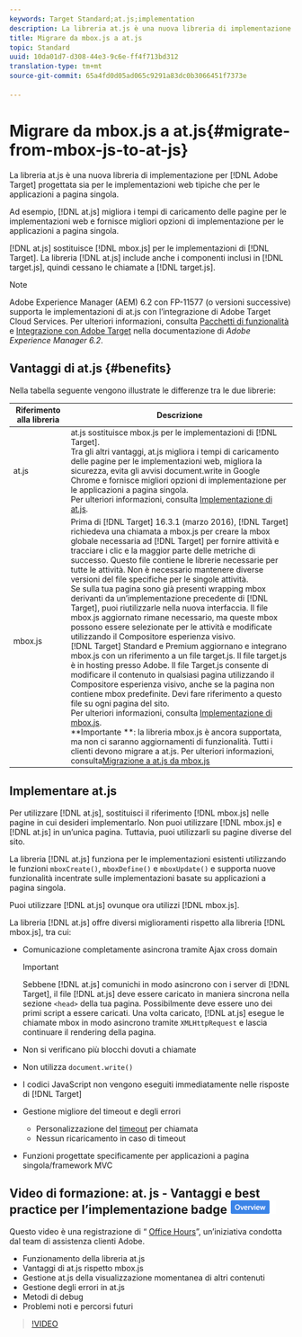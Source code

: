 ```yaml
---
keywords: Target Standard;at.js;implementation
description: La libreria at.js è una nuova libreria di implementazione per Adobe Target progettata sia per le implementazioni web tipiche che per le applicazioni a pagina singola.
title: Migrare da mbox.js a at.js
topic: Standard
uuid: 10da01d7-d308-44e3-9c6e-ff4f713bd312
translation-type: tm+mt
source-git-commit: 65a4fd0d05ad065c9291a83dc0b3066451f7373e

---
```



# Migrare da mbox.js a at.js{#migrate-from-mbox-js-to-at-js}

La libreria at.js è una nuova libreria di implementazione per [!DNL Adobe Target] progettata sia per le implementazioni web tipiche che per le applicazioni a pagina singola.

Ad esempio, [!DNL at.js] migliora i tempi di caricamento delle pagine per le implementazioni web e fornisce migliori opzioni di implementazione per le applicazioni a pagina singola.

[!DNL at.js] sostituisce [!DNL mbox.js] per le implementazioni di [!DNL Target]. La libreria [!DNL at.js] include anche i componenti inclusi in [!DNL target.js], quindi cessano le chiamate a [!DNL target.js].

>[!NOTE]
>
>Adobe Experience Manager (AEM) 6.2 con FP-11577 (o versioni successive) supporta le implementazioni di at.js con l’integrazione di Adobe Target Cloud Services. Per ulteriori informazioni, consulta [Pacchetti di funzionalità](https://docs.adobe.com/docs/en/aem/6-2/release-notes/feature-packs.html) e [Integrazione con Adobe Target](https://docs.adobe.com/docs/en/aem/6-2/administer/integration/marketing-cloud/target.html) nella documentazione di *Adobe Experience Manager 6.2*.

## Vantaggi di at.js {#benefits}

Nella tabella seguente vengono illustrate le differenze tra le due librerie:

| Riferimento alla libreria | Descrizione |
|--- |--- |
| at.js | at.js sostituisce mbox.js per le implementazioni di [!DNL Target].<br>Tra gli altri vantaggi, at.js migliora i tempi di caricamento delle pagine per le implementazioni web, migliora la sicurezza, evita gli avvisi document.write in Google Chrome e fornisce migliori opzioni di implementazione per le applicazioni a pagina singola.<br>Per ulteriori informazioni, consulta [Implementazione di at.js](/help/c-implementing-target/c-implementing-target-for-client-side-web/t-mbox-download/c-target-atjs-implementation/target-atjs-implementation.md). |
| mbox.js | Prima di [!DNL Target] 16.3.1 (marzo 2016), [!DNL Target] richiedeva una chiamata a mbox.js per creare la mbox globale necessaria ad [!DNL Target] per fornire attività e tracciare i clic e la maggior parte delle metriche di successo. Questo file contiene le librerie necessarie per tutte le attività. Non è necessario mantenere diverse versioni del file specifiche per le singole attività.<br>Se sulla tua pagina sono già presenti wrapping mbox derivanti da un’implementazione precedente di [!DNL Target], puoi riutilizzarle nella nuova interfaccia. Il file mbox.js aggiornato rimane necessario, ma queste mbox possono essere selezionate per le attività e modificate utilizzando il Compositore esperienza visivo.<br>[!DNL Target] Standard e Premium aggiornano e integrano mbox.js con un riferimento a un file target.js. Il file target.js è in hosting presso Adobe. Il file Target.js consente di modificare il contenuto in qualsiasi pagina utilizzando il Compositore esperienza visivo, anche se la pagina non contiene mbox predefinite. Devi fare riferimento a questo file su ogni pagina del sito.<br>Per ulteriori informazioni, consulta [Implementazione di mbox.js](/help/c-implementing-target/c-implementing-target-for-client-side-web/t-mbox-download/mbox-download.md).<br>**Importante **: la libreria mbox.js è ancora supportata, ma non ci saranno aggiornamenti di funzionalità. Tutti i clienti devono migrare a at.js. Per ulteriori informazioni, consulta[Migrazione a at.js da mbox.js](/help/c-implementing-target/c-implementing-target-for-client-side-web/t-mbox-download/c-target-atjs-implementation/target-migrate-atjs.md)<br> |

## Implementare at.js

Per utilizzare [!DNL at.js], sostituisci il riferimento [!DNL mbox.js] nelle pagine in cui desideri implementarlo. Non puoi utilizzare [!DNL mbox.js] e [!DNL at.js] in un’unica pagina. Tuttavia, puoi utilizzarli su pagine diverse del sito.

La libreria [!DNL at.js] funziona per le implementazioni esistenti utilizzando le funzioni `mboxCreate()`, `mboxDefine()` e `mboxUpdate()` e supporta nuove funzionalità incentrate sulle implementazioni basate su applicazioni a pagina singola.

Puoi utilizzare [!DNL at.js] ovunque ora utilizzi [!DNL mbox.js].

La libreria [!DNL at.js] offre diversi miglioramenti rispetto alla libreria [!DNL mbox.js], tra cui:

* Comunicazione completamente asincrona tramite Ajax cross domain

   >[!IMPORTANT]
   >
   >Sebbene [!DNL at.js] comunichi in modo asincrono con i server di [!DNL Target], il file [!DNL at.js] deve essere caricato in maniera sincrona nella sezione `<head>` della tua pagina. Possibilmente deve essere uno dei primi script a essere caricati. Una volta caricato, [!DNL at.js] esegue le chiamate mbox in modo asincrono tramite `XMLHttpRequest` e lascia continuare il rendering della pagina.

* Non si verificano più blocchi dovuti a chiamate
* Non utilizza `document.write()`
* I codici JavaScript non vengono eseguiti immediatamente nelle risposte di [!DNL Target]
* Gestione migliore del timeout e degli errori

   * Personalizzazione del [timeout](/help/c-implementing-target/c-implementing-target-for-client-side-web/targetgobalsettings.md) per chiamata
   * Nessun ricaricamento in caso di timeout

* Funzioni progettate specificamente per applicazioni a pagina singola/framework MVC

## Video di formazione: at. js - Vantaggi e best practice per l’implementazione badge ![Panoramica](/help/assets/overview.png)

Questo video è una registrazione di “ [Office Hours](../../../../cmp-resources-and-contact-information.md#concept_58EA30379D3B48C4848BA2A8C464A5B7)”, un’iniziativa condotta dal team di assistenza clienti Adobe.

* Funzionamento della libreria at.js
* Vantaggi di at.js rispetto mbox.js
* Gestione at.js della visualizzazione momentanea di altri contenuti
* Gestione degli errori in at.js
* Metodi di debug
* Problemi noti e percorsi futuri

>[!VIDEO](https://video.tv.adobe.com/v/22223/)
